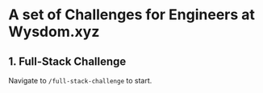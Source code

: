 # A set of Challenges for Engineers at Wysdom.xyz

## 1. Full-Stack Challenge

Navigate to `/full-stack-challenge` to start.
